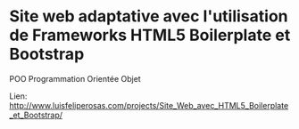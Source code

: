﻿Site web adaptative avec l'utilisation de Frameworks HTML5 Boilerplate et Bootstrap
==========

POO Programmation Orientée Objet

Lien: http://www.luisfeliperosas.com/projects/Site_Web_avec_HTML5_Boilerplate_et_Bootstrap/